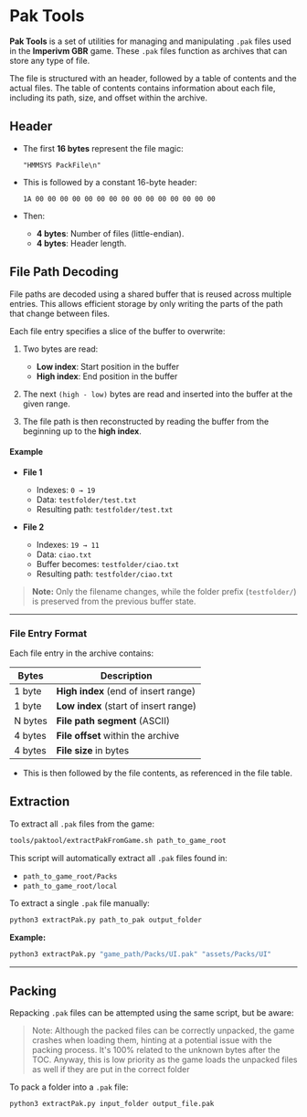 

# Pak Tools

**Pak Tools** is a set of utilities for managing and manipulating `.pak` files used in the **Imperivm GBR** game. These `.pak` files function as archives that can store any type of file.

The file is structured with an header, followed by a table of contents and the actual files. The table of contents contains information about each file, including its path, size, and offset within the archive.

## Header

* The first **16 bytes** represent the file magic:

  ```
  "HMMSYS PackFile\n"
  ```

* This is followed by a constant 16-byte header:

  ```
  1A 00 00 00 00 00 00 00 00 00 00 00 00 00 00 00
  ```

* Then:

  * **4 bytes**: Number of files (little-endian).
  * **4 bytes**: Header length.

## File Path Decoding

File paths are decoded using a shared buffer that is reused across multiple entries. This allows efficient storage by only writing the parts of the path that change between files.

Each file entry specifies a slice of the buffer to overwrite:

1. Two bytes are read:  
   - **Low index**: Start position in the buffer  
   - **High index**: End position in the buffer

2. The next `(high - low)` bytes are read and inserted into the buffer at the given range.

3. The file path is then reconstructed by reading the buffer from the beginning up to the **high index**.

#### Example

- **File 1**
  - Indexes: `0 → 19`  
  - Data: `testfolder/test.txt`  
  - Resulting path: `testfolder/test.txt`

- **File 2**
  - Indexes: `19 → 11`  
  - Data: `ciao.txt`  
  - Buffer becomes: `testfolder/ciao.txt`  
  - Resulting path: `testfolder/ciao.txt`

> **Note:** Only the filename changes, while the folder prefix (`testfolder/`) is preserved from the previous buffer state.

---

### File Entry Format

Each file entry in the archive contains:

| Bytes   | Description                           |
|---------|---------------------------------------|
| 1 byte  | **High index** (end of insert range)  |
| 1 byte  | **Low index** (start of insert range) |
| N bytes | **File path segment** (ASCII)         |
| 4 bytes | **File offset** within the archive    |
| 4 bytes | **File size** in bytes                |


* This is then followed by the file contents, as referenced in the file table.


## Extraction

To extract all `.pak` files from the game:

```bash
tools/paktool/extractPakFromGame.sh path_to_game_root
```

This script will automatically extract all `.pak` files found in:

* `path_to_game_root/Packs`
* `path_to_game_root/local`


To extract a single `.pak` file manually:

```bash
python3 extractPak.py path_to_pak output_folder
```

**Example:**

```bash
python3 extractPak.py "game_path/Packs/UI.pak" "assets/Packs/UI"
```

---

## Packing

Repacking `.pak` files can be attempted using the same script, but be aware:

> Note: Although the packed files can be correctly unpacked, the game crashes when loading them, hinting at a potential issue with the packing process. It's 100% related to the unknown bytes after the TOC. Anyway, this is low priority as the game loads the unpacked files as well if they are put in the correct folder

To pack a folder into a `.pak` file:

```bash
python3 extractPak.py input_folder output_file.pak
```
